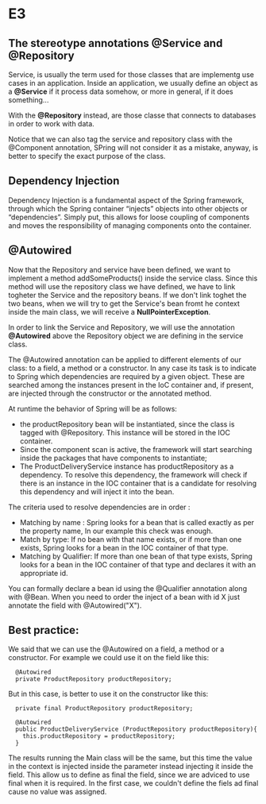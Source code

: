 # E3

## The stereotype annotations @Service and @Repository

Service, is usually the term used for those classes that are implementg use cases in an application.
Inside an application, we usually define an object as a **@Service** if it process data somehow, or more in general, if
it does something...

With the **@Repository** instead, are those classe that connects to databases in order to work with data.

Notice that we can also tag the service and repository class with the @Component annotation, SPring will not consider it 
as a mistake, anyway, is better to specify the exact purpose of the class. 

## Dependency Injection

Dependency Injection is a fundamental aspect of the Spring framework, through which the Spring container “injects” objects into other objects or “dependencies”. Simply put, this allows for loose coupling of components and moves the responsibility of managing components onto the container.

## @Autowired

Now that the Repository and service have been defined, we want to implement a method addSomeProducts() inside the service class.
Since this method will use the repository class we have defined, we have to link togheter the Service and the repository beans.
If we don't link toghet the two beans, when we will try to get the Service's bean fromt he context inside the main class, we 
will receive a **NullPointerException**.

In order to link the Service and Repository, we will use the annotation **@Autowired** above the Repository object we are defining
in the service class.

The @Autowired annotation can be applied to different elements of our class: to a field, a method or a constructor.
In any case its task is to indicate to Spring which dependencies are required by a given object. These are searched among the instances 
present in the IoC container and, if present, are injected through the constructor or the annotated method.

At runtime the behavior of Spring will be as follows:

- the productRepository bean will be instantiated, since the class is tagged with @Repository. This instance will be stored in the IOC container. 
- Since the component scan is active, the framework will start searching inside the packages that have components to instantiate; 
- The ProductDeliveryService instance has productRepository as a dependency. To resolve this dependency, the framework will check if there is 
  an instance in the IOC container that is a candidate for resolving this dependency and will inject it into the bean. 

The criteria used to resolve dependencies are in order : 

- Matching by name : Spring looks for a bean that is called exactly as per the property name, In our example this check was enough.
- Match by type: If no bean with that name exists, or if more than one exists, Spring looks for a bean in the IOC container of that type.
- Matching by Qualifier: If more than one bean of that type exists, Spring looks for a bean in the IOC container of that type and declares it with an appropriate id. 

You can formally declare a bean id using the @Qualifier annotation along with @Bean. 
When you need to order the inject of a bean with id X just annotate the field with @Autowired("X").

## Best practice:
We said that we can use the @Autowired on a field, a method or a constructor. For example we could use it on the field like this:

      @Autowired
      private ProductRepository productRepository;

But in this case, is better to use it on the constructor like this:

      private final ProductRepository productRepository;

      @Autowired
      public ProductDeliveryService (ProductRepository productRepository){
        this.productRepository = productRepository;
      }

The results running the Main class will be the same, but this time the value in the context is injected inside the parameter instead injecting it inside the field.
This allow us to define as final the field, since we are adviced to use final when it is required. In the first case, we couldn't define the fiels ad final
cause no value was assigned.
